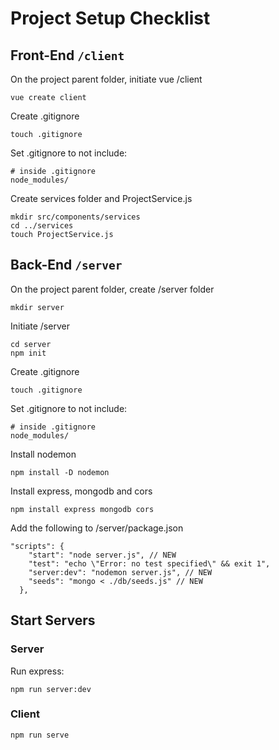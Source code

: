 # Project Setup Checklist

## Front-End `/client`
On the project parent folder, initiate vue /client

```
vue create client
```

Create .gitignore

```
touch .gitignore
```

Set .gitignore to not include:

```
# inside .gitignore
node_modules/
```

Create services folder and ProjectService.js

```
mkdir src/components/services
cd ../services
touch ProjectService.js
```

## Back-End `/server`

On the project parent folder, 
create /server folder

```
mkdir server
```

Initiate /server

```
cd server
npm init
```

Create .gitignore

```
touch .gitignore
```
Set .gitignore to not include:

```
# inside .gitignore
node_modules/
```

Install nodemon
```
npm install -D nodemon
```

Install express, mongodb and cors
```
npm install express mongodb cors
```

Add the following to /server/package.json

```
"scripts": {
    "start": "node server.js", // NEW
    "test": "echo \"Error: no test specified\" && exit 1",
    "server:dev": "nodemon server.js", // NEW
    "seeds": "mongo < ./db/seeds.js" // NEW
  },
```

## Start Servers

### Server


<!-- Seed the database:

```
npm run seeds
``` -->

Run express:

```
npm run server:dev
```

### Client

```
npm run serve
```